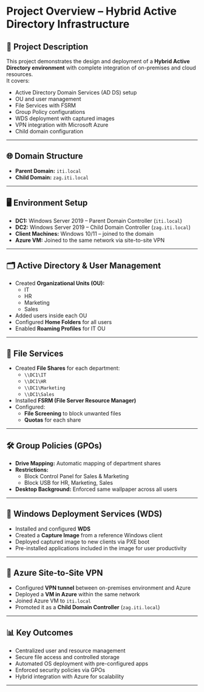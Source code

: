 # Project Overview – Hybrid Active Directory Infrastructure

## 📌 Project Description
This project demonstrates the design and deployment of a **Hybrid Active Directory environment** with complete integration of on-premises and cloud resources.  
It covers:
- Active Directory Domain Services (AD DS) setup
- OU and user management
- File Services with FSRM
- Group Policy configurations
- WDS deployment with captured images
- VPN integration with Microsoft Azure
- Child domain configuration

---

## 🌐 Domain Structure
- **Parent Domain:** `iti.local`
- **Child Domain:** `zag.iti.local`

---

## 🖥️ Environment Setup
- **DC1:** Windows Server 2019 – Parent Domain Controller (`iti.local`)
- **DC2:** Windows Server 2019 – Child Domain Controller (`zag.iti.local`)
- **Client Machines:** Windows 10/11 – joined to the domain
- **Azure VM:** Joined to the same network via site-to-site VPN

---

## 🗂️ Active Directory & User Management
- Created **Organizational Units (OU):**
  - IT
  - HR
  - Marketing
  - Sales
- Added users inside each OU
- Configured **Home Folders** for all users
- Enabled **Roaming Profiles** for IT OU

---

## 📂 File Services
- Created **File Shares** for each department:
  - `\\DC1\IT`
  - `\\DC1\HR`
  - `\\DC1\Marketing`
  - `\\DC1\Sales`
- Installed **FSRM (File Server Resource Manager)**
- Configured:
  - **File Screening** to block unwanted files
  - **Quotas** for each share

---

## 🛠️ Group Policies (GPOs)
- **Drive Mapping:** Automatic mapping of department shares  
- **Restrictions:**  
  - Block Control Panel for Sales & Marketing  
  - Block USB for HR, Marketing, Sales  
- **Desktop Background:** Enforced same wallpaper across all users  

---

## 💾 Windows Deployment Services (WDS)
- Installed and configured **WDS**
- Created a **Capture Image** from a reference Windows client
- Deployed captured image to new clients via PXE boot
- Pre-installed applications included in the image for user productivity

---

## 🔗 Azure Site-to-Site VPN
- Configured **VPN tunnel** between on-premises environment and Azure
- Deployed a **VM in Azure** within the same network
- Joined Azure VM to `iti.local`
- Promoted it as a **Child Domain Controller** (`zag.iti.local`)

---

## 📊 Key Outcomes
- Centralized user and resource management
- Secure file access and controlled storage
- Automated OS deployment with pre-configured apps
- Enforced security policies via GPOs
- Hybrid integration with Azure for scalability

---


